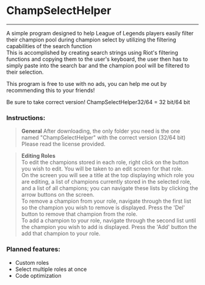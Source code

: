 # ChampSelectHelper
--------
A simple program designed to help League of Legends players easily filter their champion pool during champion select by utilizing the filtering capabilities of the search function  
This is accomplished by creating search strings using Riot's filtering functions and copying them to the user's keyboard,
the user then has to simply paste into the search bar and the champion pool will be filtered to their selection.  

This program is free to use with no ads, you can help me out by recommending this to your friends!

Be sure to take correct version! ChampSelectHelper32/64 = 32 bit/64 bit

### Instructions:  
  
>**General**
After downloading, the only folder you need is the one named "ChampSelectHelper" with the correct version (32/64 bit)  
Please read the license provided.  
  
  
>**Editing Roles**  
To edit the champions stored in each role, right click on the button you wish to edit. You will be taken to an
edit screen for that role.  
On the screen you will see a title at the top displaying which role you are editing, a list of champions currently 
stored in the selected role, and a list of all champions; you can navigate these lists by clicking the arrow buttons on the screen.  
To remove a champion from your role, navigate through the first list so the champion you wish to remove is displayed. Press the 'Del' 
button to remove that champion from the role.  
To add a champion to your role, navigate through the second list until the champion you wish to add is displayed. 
Press the 'Add' button the add that champion to your role.



### Planned features:


* Custom roles
* Select multiple roles at once
* Code optimization